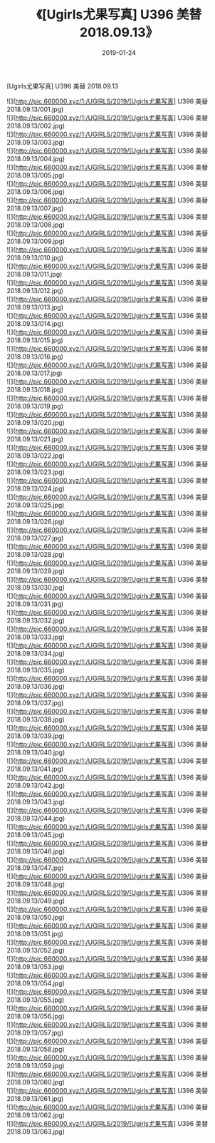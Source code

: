 ﻿---
layout: post
title:  《[Ugirls尤果写真] U396 美替 2018.09.13》
date:   2019-01-24
img: http://pic.660000.xyz/1:/UGIRLS/2019/[Ugirls尤果写真] U396 美替 2018.09.13/000.jpg
categories: [美女, 清纯, 唯美]
---

[Ugirls尤果写真] U396 美替 2018.09.13

 ![](http://pic.660000.xyz/1:/UGIRLS/2019/[Ugirls尤果写真] U396 美替 2018.09.13/001.jpg) <br>![](http://pic.660000.xyz/1:/UGIRLS/2019/[Ugirls尤果写真] U396 美替 2018.09.13/002.jpg) <br>![](http://pic.660000.xyz/1:/UGIRLS/2019/[Ugirls尤果写真] U396 美替 2018.09.13/003.jpg) <br>![](http://pic.660000.xyz/1:/UGIRLS/2019/[Ugirls尤果写真] U396 美替 2018.09.13/004.jpg) <br>![](http://pic.660000.xyz/1:/UGIRLS/2019/[Ugirls尤果写真] U396 美替 2018.09.13/005.jpg) <br>![](http://pic.660000.xyz/1:/UGIRLS/2019/[Ugirls尤果写真] U396 美替 2018.09.13/006.jpg) <br>![](http://pic.660000.xyz/1:/UGIRLS/2019/[Ugirls尤果写真] U396 美替 2018.09.13/007.jpg) <br>![](http://pic.660000.xyz/1:/UGIRLS/2019/[Ugirls尤果写真] U396 美替 2018.09.13/008.jpg) <br>![](http://pic.660000.xyz/1:/UGIRLS/2019/[Ugirls尤果写真] U396 美替 2018.09.13/009.jpg) <br>![](http://pic.660000.xyz/1:/UGIRLS/2019/[Ugirls尤果写真] U396 美替 2018.09.13/010.jpg) <br>![](http://pic.660000.xyz/1:/UGIRLS/2019/[Ugirls尤果写真] U396 美替 2018.09.13/011.jpg) <br>![](http://pic.660000.xyz/1:/UGIRLS/2019/[Ugirls尤果写真] U396 美替 2018.09.13/012.jpg) <br>![](http://pic.660000.xyz/1:/UGIRLS/2019/[Ugirls尤果写真] U396 美替 2018.09.13/013.jpg) <br>![](http://pic.660000.xyz/1:/UGIRLS/2019/[Ugirls尤果写真] U396 美替 2018.09.13/014.jpg) <br>![](http://pic.660000.xyz/1:/UGIRLS/2019/[Ugirls尤果写真] U396 美替 2018.09.13/015.jpg) <br>![](http://pic.660000.xyz/1:/UGIRLS/2019/[Ugirls尤果写真] U396 美替 2018.09.13/016.jpg) <br>![](http://pic.660000.xyz/1:/UGIRLS/2019/[Ugirls尤果写真] U396 美替 2018.09.13/017.jpg) <br>![](http://pic.660000.xyz/1:/UGIRLS/2019/[Ugirls尤果写真] U396 美替 2018.09.13/018.jpg) <br>![](http://pic.660000.xyz/1:/UGIRLS/2019/[Ugirls尤果写真] U396 美替 2018.09.13/019.jpg) <br>![](http://pic.660000.xyz/1:/UGIRLS/2019/[Ugirls尤果写真] U396 美替 2018.09.13/020.jpg) <br>![](http://pic.660000.xyz/1:/UGIRLS/2019/[Ugirls尤果写真] U396 美替 2018.09.13/021.jpg) <br>![](http://pic.660000.xyz/1:/UGIRLS/2019/[Ugirls尤果写真] U396 美替 2018.09.13/022.jpg) <br>![](http://pic.660000.xyz/1:/UGIRLS/2019/[Ugirls尤果写真] U396 美替 2018.09.13/023.jpg) <br>![](http://pic.660000.xyz/1:/UGIRLS/2019/[Ugirls尤果写真] U396 美替 2018.09.13/024.jpg) <br>![](http://pic.660000.xyz/1:/UGIRLS/2019/[Ugirls尤果写真] U396 美替 2018.09.13/025.jpg) <br>![](http://pic.660000.xyz/1:/UGIRLS/2019/[Ugirls尤果写真] U396 美替 2018.09.13/026.jpg) <br>![](http://pic.660000.xyz/1:/UGIRLS/2019/[Ugirls尤果写真] U396 美替 2018.09.13/027.jpg) <br>![](http://pic.660000.xyz/1:/UGIRLS/2019/[Ugirls尤果写真] U396 美替 2018.09.13/028.jpg) <br>![](http://pic.660000.xyz/1:/UGIRLS/2019/[Ugirls尤果写真] U396 美替 2018.09.13/029.jpg) <br>![](http://pic.660000.xyz/1:/UGIRLS/2019/[Ugirls尤果写真] U396 美替 2018.09.13/030.jpg) <br>![](http://pic.660000.xyz/1:/UGIRLS/2019/[Ugirls尤果写真] U396 美替 2018.09.13/031.jpg) <br>![](http://pic.660000.xyz/1:/UGIRLS/2019/[Ugirls尤果写真] U396 美替 2018.09.13/032.jpg) <br>![](http://pic.660000.xyz/1:/UGIRLS/2019/[Ugirls尤果写真] U396 美替 2018.09.13/033.jpg) <br>![](http://pic.660000.xyz/1:/UGIRLS/2019/[Ugirls尤果写真] U396 美替 2018.09.13/034.jpg) <br>![](http://pic.660000.xyz/1:/UGIRLS/2019/[Ugirls尤果写真] U396 美替 2018.09.13/035.jpg) <br>![](http://pic.660000.xyz/1:/UGIRLS/2019/[Ugirls尤果写真] U396 美替 2018.09.13/036.jpg) <br>![](http://pic.660000.xyz/1:/UGIRLS/2019/[Ugirls尤果写真] U396 美替 2018.09.13/037.jpg) <br>![](http://pic.660000.xyz/1:/UGIRLS/2019/[Ugirls尤果写真] U396 美替 2018.09.13/038.jpg) <br>![](http://pic.660000.xyz/1:/UGIRLS/2019/[Ugirls尤果写真] U396 美替 2018.09.13/039.jpg) <br>![](http://pic.660000.xyz/1:/UGIRLS/2019/[Ugirls尤果写真] U396 美替 2018.09.13/040.jpg) <br>![](http://pic.660000.xyz/1:/UGIRLS/2019/[Ugirls尤果写真] U396 美替 2018.09.13/041.jpg) <br>![](http://pic.660000.xyz/1:/UGIRLS/2019/[Ugirls尤果写真] U396 美替 2018.09.13/042.jpg) <br>![](http://pic.660000.xyz/1:/UGIRLS/2019/[Ugirls尤果写真] U396 美替 2018.09.13/043.jpg) <br>![](http://pic.660000.xyz/1:/UGIRLS/2019/[Ugirls尤果写真] U396 美替 2018.09.13/044.jpg) <br>![](http://pic.660000.xyz/1:/UGIRLS/2019/[Ugirls尤果写真] U396 美替 2018.09.13/045.jpg) <br>![](http://pic.660000.xyz/1:/UGIRLS/2019/[Ugirls尤果写真] U396 美替 2018.09.13/046.jpg) <br>![](http://pic.660000.xyz/1:/UGIRLS/2019/[Ugirls尤果写真] U396 美替 2018.09.13/047.jpg) <br>![](http://pic.660000.xyz/1:/UGIRLS/2019/[Ugirls尤果写真] U396 美替 2018.09.13/048.jpg) <br>![](http://pic.660000.xyz/1:/UGIRLS/2019/[Ugirls尤果写真] U396 美替 2018.09.13/049.jpg) <br>![](http://pic.660000.xyz/1:/UGIRLS/2019/[Ugirls尤果写真] U396 美替 2018.09.13/050.jpg) <br>![](http://pic.660000.xyz/1:/UGIRLS/2019/[Ugirls尤果写真] U396 美替 2018.09.13/051.jpg) <br>![](http://pic.660000.xyz/1:/UGIRLS/2019/[Ugirls尤果写真] U396 美替 2018.09.13/052.jpg) <br>![](http://pic.660000.xyz/1:/UGIRLS/2019/[Ugirls尤果写真] U396 美替 2018.09.13/053.jpg) <br>![](http://pic.660000.xyz/1:/UGIRLS/2019/[Ugirls尤果写真] U396 美替 2018.09.13/054.jpg) <br>![](http://pic.660000.xyz/1:/UGIRLS/2019/[Ugirls尤果写真] U396 美替 2018.09.13/055.jpg) <br>![](http://pic.660000.xyz/1:/UGIRLS/2019/[Ugirls尤果写真] U396 美替 2018.09.13/056.jpg) <br>![](http://pic.660000.xyz/1:/UGIRLS/2019/[Ugirls尤果写真] U396 美替 2018.09.13/057.jpg) <br>![](http://pic.660000.xyz/1:/UGIRLS/2019/[Ugirls尤果写真] U396 美替 2018.09.13/058.jpg) <br>![](http://pic.660000.xyz/1:/UGIRLS/2019/[Ugirls尤果写真] U396 美替 2018.09.13/059.jpg) <br>![](http://pic.660000.xyz/1:/UGIRLS/2019/[Ugirls尤果写真] U396 美替 2018.09.13/060.jpg) <br>![](http://pic.660000.xyz/1:/UGIRLS/2019/[Ugirls尤果写真] U396 美替 2018.09.13/061.jpg) <br>![](http://pic.660000.xyz/1:/UGIRLS/2019/[Ugirls尤果写真] U396 美替 2018.09.13/062.jpg) <br>![](http://pic.660000.xyz/1:/UGIRLS/2019/[Ugirls尤果写真] U396 美替 2018.09.13/063.jpg) <br>